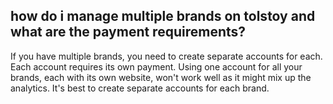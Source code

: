 ## how do i manage multiple brands on tolstoy and what are the payment requirements?

If you have multiple brands, you need to create separate accounts for each. Each account requires its own payment. Using one account for all your brands, each with its own website, won't work well as it might mix up the analytics. It's best to create separate accounts for each brand.

